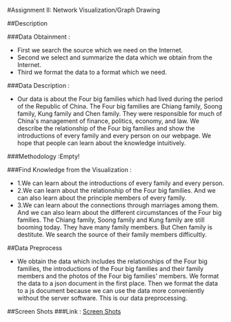 #Assignment II: Network Visualization/Graph Drawing
 
##Description
 
###Data Obtainment :
+ First we search the source which we need on the Internet.
+ Second we select and summarize the data which we obtain from the Internet.
+ Third we format the data to a format which we need.
 
###Data Description :
+ Our data is about the Four big families which had lived during the period of the Republic of China. The Four big families are Chiang family, Soong family, Kung family and Chen family. They were responsible for much of China's management of finance, politics, economy, and law. We describe the relationship of the Four big families and show the introductions of every family and every person on our webpage. We hope that people can learn about the knowledge intuitively.
 
###Methodology :Empty!
 
###Find Knowledge from the Visualization :
+ 1.We can learn about the introductions of every family and every person.
+ 2.We can learn about the relationship of the Four big families. And we can also learn about the principle members of every family.
+ 3.We can learn about the connections through marriages among them. And we can also learn about the different circumstances of the Four big families. The Chiang family, Soong family and Kung family are still booming today. They have many family members. But Chen family is destitute. We search the source of their family members difficultly.
 
##Data Preprocess
+ We obtain the data which includes the relationships of the Four big families, the introductions of the Four big families and their family members and the photos of the Four big families' members. We format the data to a json document in the first place. Then we format the data to a js document because we can use the data more conveniently without the server software. This is our data preprocessing.
 
##Screen Shots
###Link : [Screen Shots](http://211.147.15.14/UCAS_14_Fall/index.php/Wangfengyang_Zhuyanguanzhong_A2#Screen_Shots)